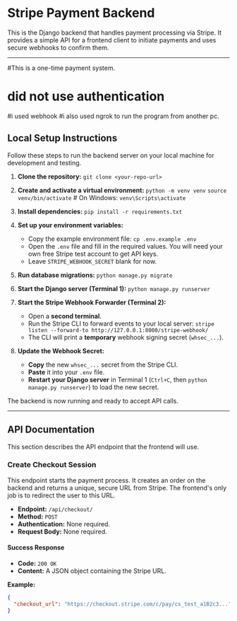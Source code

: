 # Stripe Payment Backend 

This is the Django backend that handles payment processing via Stripe. It provides a simple API for a frontend client to initiate payments and uses secure webhooks to confirm them.

---
#This is a one-time payment system.
# did not use authentication
#i used webhook
#i also used ngrok to run the program from another pc.
## Local Setup Instructions

Follow these steps to run the backend server on your local machine for development and testing.

1.  **Clone the repository:**
    `git clone <your-repo-url>`

2.  **Create and activate a virtual environment:**
    `python -m venv venv`
    `source venv/bin/activate`  # On Windows: `venv\Scripts\activate`

3.  **Install dependencies:**
    `pip install -r requirements.txt`

4.  **Set up your environment variables:**
    - Copy the example environment file: `cp .env.example .env`
    - Open the `.env` file and fill in the required values. You will need your own free Stripe test account to get API keys.
    - Leave `STRIPE_WEBHOOK_SECRET` blank for now.

5.  **Run database migrations:**
    `python manage.py migrate`

6.  **Start the Django server (Terminal 1):**
    `python manage.py runserver`

7.  **Start the Stripe Webhook Forwarder (Terminal 2):**
    - Open a **second terminal**.
    - Run the Stripe CLI to forward events to your local server:
      `stripe listen --forward-to http://127.0.0.1:8000/stripe-webhook/`
    - The CLI will print a **temporary** webhook signing secret (`whsec_...`).

8.  **Update the Webhook Secret:**
    - **Copy** the new `whsec_...` secret from the Stripe CLI.
    - **Paste** it into your `.env` file.
    - **Restart your Django server** in Terminal 1 (`Ctrl+C`, then `python manage.py runserver`) to load the new secret.

The backend is now running and ready to accept API calls.

---

## API Documentation

This section describes the API endpoint that the frontend will use.

### Create Checkout Session

This endpoint starts the payment process. It creates an order on the backend and returns a unique, secure URL from Stripe. The frontend's only job is to redirect the user to this URL.

*   **Endpoint:** `/api/checkout/`
*   **Method:** `POST`
*   **Authentication:** None required.
*   **Request Body:** None required.

#### Success Response

*   **Code:** `200 OK`
*   **Content:** A JSON object containing the Stripe URL.

**Example:**
```json
{
  "checkout_url": "https://checkout.stripe.com/c/pay/cs_test_a1B2c3..."
}
